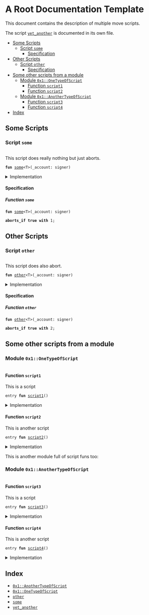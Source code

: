 

<a id="@A_Root_Documentation_Template_0"></a>

# A Root Documentation Template


This document contains the description of multiple move scripts.

The script <code><a href="root_template_script3.md#yet_another">yet_another</a></code> is documented in its own file.

-  [Some Scripts](#@Some_Scripts_1)
    -  [Script `some`](#some)
        -  [Specification](#@Specification_2)
-  [Other Scripts](#@Other_Scripts_3)
    -  [Script `other`](#other)
        -  [Specification](#@Specification_4)
-  [Some other scripts from a module](#@Some_other_scripts_from_a_module_5)
    -  [Module `0x1::OneTypeOfScript`](#0x1_OneTypeOfScript)
        -  [Function `script1`](#0x1_OneTypeOfScript_script1)
        -  [Function `script2`](#0x1_OneTypeOfScript_script2)
    -  [Module `0x1::AnotherTypeOfScript`](#0x1_AnotherTypeOfScript)
        -  [Function `script3`](#0x1_AnotherTypeOfScript_script3)
        -  [Function `script4`](#0x1_AnotherTypeOfScript_script4)
-  [Index](#@Index_6)



<a id="@Some_Scripts_1"></a>

## Some Scripts



<a id="some"></a>

### Script `some`



<pre><code></code></pre>


This script does really nothing but just aborts.


<pre><code><b>fun</b> <a href="root.md#some">some</a>&lt;T&gt;(_account: signer)
</code></pre>



<details>
<summary>Implementation</summary>


<pre><code><b>fun</b> <a href="root.md#some">some</a>&lt;T&gt;(_account: signer) {
    <b>abort</b> 1
}
</code></pre>



</details>

<a id="@Specification_2"></a>

#### Specification


<a id="@Specification_2_some"></a>

##### Function `some`


<pre><code><b>fun</b> <a href="root.md#some">some</a>&lt;T&gt;(_account: signer)
</code></pre>




<pre><code><b>aborts_if</b> <b>true</b> <b>with</b> 1;
</code></pre>





<a id="@Other_Scripts_3"></a>

## Other Scripts



<a id="other"></a>

### Script `other`



<pre><code></code></pre>


This script does also abort.


<pre><code><b>fun</b> <a href="root.md#other">other</a>&lt;T&gt;(_account: signer)
</code></pre>



<details>
<summary>Implementation</summary>


<pre><code><b>fun</b> <a href="root.md#other">other</a>&lt;T&gt;(_account: signer) {
    <b>abort</b> 2
}
</code></pre>



</details>

<a id="@Specification_4"></a>

#### Specification


<a id="@Specification_4_other"></a>

##### Function `other`


<pre><code><b>fun</b> <a href="root.md#other">other</a>&lt;T&gt;(_account: signer)
</code></pre>




<pre><code><b>aborts_if</b> <b>true</b> <b>with</b> 2;
</code></pre>





<a id="@Some_other_scripts_from_a_module_5"></a>

## Some other scripts from a module



<a id="0x1_OneTypeOfScript"></a>

### Module `0x1::OneTypeOfScript`



<pre><code></code></pre>



<a id="0x1_OneTypeOfScript_script1"></a>

#### Function `script1`

This is a script


<pre><code>entry <b>fun</b> <a href="root.md#0x1_OneTypeOfScript_script1">script1</a>()
</code></pre>



<details>
<summary>Implementation</summary>


<pre><code>entry <b>fun</b> <a href="root.md#0x1_OneTypeOfScript_script1">script1</a>() {}
</code></pre>



</details>

<a id="0x1_OneTypeOfScript_script2"></a>

#### Function `script2`

This is another script


<pre><code>entry <b>fun</b> <a href="root.md#0x1_OneTypeOfScript_script2">script2</a>()
</code></pre>



<details>
<summary>Implementation</summary>


<pre><code>entry <b>fun</b> <a href="root.md#0x1_OneTypeOfScript_script2">script2</a>() {}
</code></pre>



</details>


This is another module full of script funs too:


<a id="0x1_AnotherTypeOfScript"></a>

### Module `0x1::AnotherTypeOfScript`



<pre><code></code></pre>



<a id="0x1_AnotherTypeOfScript_script3"></a>

#### Function `script3`

This is a script


<pre><code>entry <b>fun</b> <a href="root.md#0x1_AnotherTypeOfScript_script3">script3</a>()
</code></pre>



<details>
<summary>Implementation</summary>


<pre><code>entry <b>fun</b> <a href="root.md#0x1_AnotherTypeOfScript_script3">script3</a>() {}
</code></pre>



</details>

<a id="0x1_AnotherTypeOfScript_script4"></a>

#### Function `script4`

This is another script


<pre><code>entry <b>fun</b> <a href="root.md#0x1_AnotherTypeOfScript_script4">script4</a>()
</code></pre>



<details>
<summary>Implementation</summary>


<pre><code>entry <b>fun</b> <a href="root.md#0x1_AnotherTypeOfScript_script4">script4</a>() {}
</code></pre>



</details>



<a id="@Index_6"></a>

## Index


-  [`0x1::AnotherTypeOfScript`](root.md#0x1_AnotherTypeOfScript)
-  [`0x1::OneTypeOfScript`](root.md#0x1_OneTypeOfScript)
-  [`other`](root.md#other)
-  [`some`](root.md#some)
-  [`yet_another`](root_template_script3.md#yet_another)
